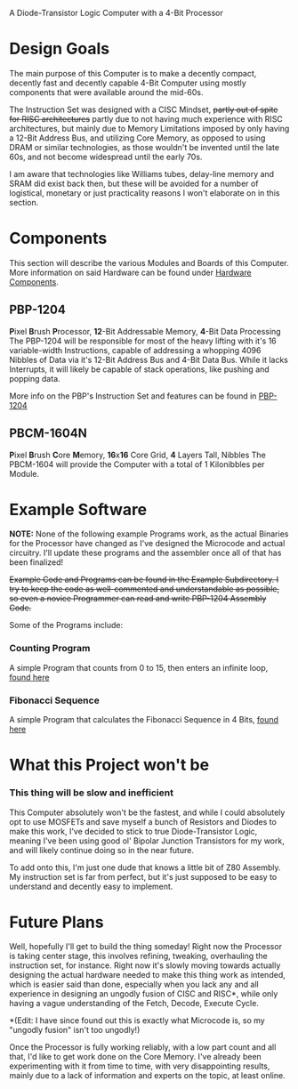  A Diode-Transistor Logic Computer with a 4-Bit Processor

# Design Goals
The main purpose of this Computer is to make a decently compact, decently fast and decently capable 4-Bit Computer using mostly components that were available around the mid-60s.

The Instruction Set was designed with a CISC Mindset,  ~~partly out of spite for RISC architectures~~ partly due to not having much experience with RISC architectures, but mainly due to Memory Limitations imposed by only having a 12-Bit Address Bus, and utilizing Core Memory, as opposed to using DRAM or similar technologies, as those wouldn't be invented until the late 60s, and not become widespread until the early 70s.

I am aware that technologies like Williams tubes, delay-line memory and SRAM did exist back then, but these will be avoided for a number of logistical, monetary or just practicality reasons I won't elaborate on in this section.

# Components
This section will describe the various Modules and Boards of this Computer. 
More information on said Hardware can be found under [Hardware Components](Hardware%20Components.md).

## PBP-1204
**P**ixel **B**rush **P**rocessor, **12**-Bit Addressable Memory, **4**-Bit Data Processing
The PBP-1204 will be responsible for most of the heavy lifting with it's 16 variable-width Instructions, capable of addressing a whopping 4096 Nibbles of Data via it's 12-Bit Address Bus and 4-Bit Data Bus.
While it lacks Interrupts, it will likely be capable of stack operations, like pushing and popping data.

More info on the PBP's Instruction Set and features can be found in [PBP-1204](PBP1204/PBP1204.md)

## PBCM-1604N
**P**ixel **B**rush **C**ore **M**emory, **16**x**16** Core Grid, **4** Layers Tall, Nibbles
The PBCM-1604 will provide the Computer with a total of 1 Kilonibbles per Module.

# Example Software
**NOTE:**
None of the following example Programs work, as the actual Binaries for the Processor have changed as I've designed the Microcode and actual circuitry. I'll update these programs and the assembler once all of that has been finalized!

~~Example Code and Programs can be found in the Example Subdirectory. 
I try to keep the code as well-commented and understandable as possible, so even a novice Programmer can read and write PBP-1204 Assembly Code.~~

Some of the Programs include:

### Counting Program
A simple Program that counts from 0 to 15, then enters an infinite loop, [found here](Example/count.pbp)

### Fibonacci Sequence
A simple Program that calculates the Fibonacci Sequence in 4 Bits, [found here](Example/fibo.pbp)

# What this Project won't be
### This thing will be slow and inefficient
This Computer absolutely won't be the fastest, and while I could absolutely opt to use MOSFETs and save myself a bunch of Resistors and Diodes to make this work, I've decided to stick to true Diode-Transistor Logic, meaning I've been using good ol' Bipolar Junction Transistors for my work, and will likely continue doing so in the near future.

To add onto this, I'm just one dude that knows a little bit of Z80 Assembly. My instruction set is far from perfect, but it's just supposed to be easy to understand and decently easy to implement.

# Future Plans
Well, hopefully I'll get to build the thing someday! Right now the Processor is taking center stage, this involves refining, tweaking, overhauling the instruction set, for instance. Right now it's slowly moving towards actually designing the actual hardware needed to make this thing work as intended, which is easier said than done, especially when you lack any and all experience in designing an ungodly fusion of CISC and RISC*, while only having a vague understanding of the Fetch, Decode, Execute Cycle.

*(Edit: I have since found out this is exactly what Microcode is, so my "ungodly fusion" isn't too ungodly!)

Once the Processor is fully working reliably, with a low part count and all that, I'd like to get work done on the Core Memory. I've already been experimenting with it from time to time, with very disappointing results, mainly due to a lack of information and experts on the topic, at least online.
